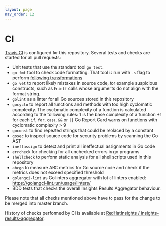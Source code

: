 ```yaml
---
layout: page
nav_order: 12
---
```

# CI

[Travis CI](https://travis-ci.com/) is configured for this repository. Several tests and checks are
started for all pull requests:

* Unit tests that use the standard tool `go test`.
* `go fmt` tool to check code formatting. That tool is run with `-s` flag to perform
[following transformations](https://golang.org/cmd/gofmt/#hdr-The_simplify_command)
* `go vet` to report likely mistakes in source code, for example suspicious constructs, such as
`Printf` calls whose arguments do not align with the format string.
* `golint` as a linter for all Go sources stored in this repository
* `gocyclo` to report all functions and methods with too high cyclomatic complexity. The cyclomatic
complexity of a function is calculated according to the following rules: 1 is the base complexity of
a function +1 for each `if`, `for`, `case`, `&&` or `||` Go Report Card warns on functions with
cyclomatic complexity > 9
* `goconst` to find repeated strings that could be replaced by a constant
* `gosec` to inspect source code for security problems by scanning the Go AST
* `ineffassign` to detect and print all ineffectual assignments in Go code
* `errcheck` for checking for all unchecked errors in go programs
* `shellcheck` to perform static analysis for all shell scripts used in this repository
* `abcgo` to measure ABC metrics for Go source code and check if the metrics does not exceed
  specified threshold
* `golangci-lint` as Go linters aggregator with lot of linters enabled: https://golangci-lint.run/usage/linters/
* BDD tests that checks the overall Insights Results Aggregator behaviour.

Please note that all checks mentioned above have to pass for the change to be merged into master
branch.

History of checks performed by CI is available at
[RedHatInsights / insights-results-aggregator](https://travis-ci.org/RedHatInsights/insights-results-aggregator).
